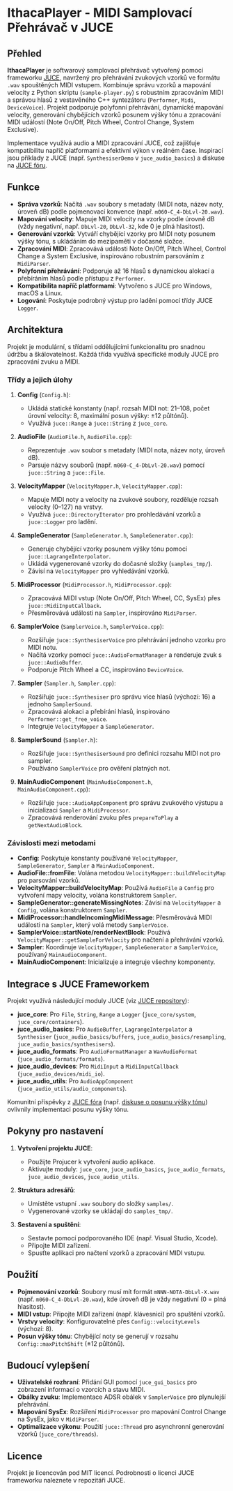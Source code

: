 # IthacaPlayer - MIDI Samplovací Přehrávač v JUCE

## Přehled

**IthacaPlayer** je softwarový samplovací přehrávač vytvořený pomocí frameworku [JUCE](https://github.com/juce-framework/JUCE/), navržený pro přehrávání zvukových vzorků ve formátu `.wav` spouštěných MIDI vstupem. Kombinuje správu vzorků a mapování velocity z Python skriptu (`sample-player.py`) s robustním zpracováním MIDI a správou hlasů z vestavěného C++ syntezátoru (`Performer`, `Midi`, `DeviceVoice`). Projekt podporuje polyfonní přehrávání, dynamické mapování velocity, generování chybějících vzorků posunem výšky tónu a zpracování MIDI událostí (Note On/Off, Pitch Wheel, Control Change, System Exclusive).

Implementace využívá audio a MIDI zpracování JUCE, což zajišťuje kompatibilitu napříč platformami a efektivní výkon v reálném čase. Inspirací jsou příklady z JUCE (např. `SynthesiserDemo` v `juce_audio_basics`) a diskuse na [JUCE fóru](https://forum.juce.com/).

## Funkce

- **Správa vzorků**: Načítá `.wav` soubory s metadaty (MIDI nota, název noty, úroveň dB) podle pojmenovací konvence (např. `m060-C_4-DbLvl-20.wav`).
- **Mapování velocity**: Mapuje MIDI velocity na vzorky podle úrovně dB (vždy negativní, např. `DbLvl-20`, `DbLvl-32`, kde 0 je plná hlasitost).
- **Generování vzorků**: Vytváří chybějící vzorky pro MIDI noty posunem výšky tónu, s ukládáním do mezipaměti v dočasné složce.
- **Zpracování MIDI**: Zpracovává události Note On/Off, Pitch Wheel, Control Change a System Exclusive, inspirováno robustním parsováním z `MidiParser`.
- **Polyfonní přehrávání**: Podporuje až 16 hlasů s dynamickou alokací a přebíráním hlasů podle přístupu z `Performer`.
- **Kompatibilita napříč platformami**: Vytvořeno s JUCE pro Windows, macOS a Linux.
- **Logování**: Poskytuje podrobný výstup pro ladění pomocí třídy JUCE `Logger`.

## Architektura

Projekt je modulární, s třídami oddělujícími funkcionalitu pro snadnou údržbu a škálovatelnost. Každá třída využívá specifické moduly JUCE pro zpracování zvuku a MIDI.

### Třídy a jejich úlohy

1. **Config** (`Config.h`):
   - Ukládá statické konstanty (např. rozsah MIDI not: 21–108, počet úrovní velocity: 8, maximální posun výšky: ±12 půltónů).
   - Využívá `juce::Range` a `juce::String` z `juce_core`.

2. **AudioFile** (`AudioFile.h`, `AudioFile.cpp`):
   - Reprezentuje `.wav` soubor s metadaty (MIDI nota, název noty, úroveň dB).
   - Parsuje názvy souborů (např. `m060-C_4-DbLvl-20.wav`) pomocí `juce::String` a `juce::File`.

3. **VelocityMapper** (`VelocityMapper.h`, `VelocityMapper.cpp`):
   - Mapuje MIDI noty a velocity na zvukové soubory, rozděluje rozsah velocity (0–127) na vrstvy.
   - Využívá `juce::DirectoryIterator` pro prohledávání vzorků a `juce::Logger` pro ladění.

4. **SampleGenerator** (`SampleGenerator.h`, `SampleGenerator.cpp`):
   - Generuje chybějící vzorky posunem výšky tónu pomocí `juce::LagrangeInterpolator`.
   - Ukládá vygenerované vzorky do dočasné složky (`samples_tmp/`).
   - Závisí na `VelocityMapper` pro vyhledávání vzorků.

5. **MidiProcessor** (`MidiProcessor.h`, `MidiProcessor.cpp`):
   - Zpracovává MIDI vstup (Note On/Off, Pitch Wheel, CC, SysEx) přes `juce::MidiInputCallback`.
   - Přesměrovává události na `Sampler`, inspirováno `MidiParser`.

6. **SamplerVoice** (`SamplerVoice.h`, `SamplerVoice.cpp`):
   - Rozšiřuje `juce::SynthesiserVoice` pro přehrávání jednoho vzorku pro MIDI notu.
   - Načítá vzorky pomocí `juce::AudioFormatManager` a renderuje zvuk s `juce::AudioBuffer`.
   - Podporuje Pitch Wheel a CC, inspirováno `DeviceVoice`.

7. **Sampler** (`Sampler.h`, `Sampler.cpp`):
   - Rozšiřuje `juce::Synthesiser` pro správu více hlasů (výchozí: 16) a jednoho `SamplerSound`.
   - Zpracovává alokaci a přebírání hlasů, inspirováno `Performer::get_free_voice`.
   - Integruje `VelocityMapper` a `SampleGenerator`.

8. **SamplerSound** (`Sampler.h`):
   - Rozšiřuje `juce::SynthesiserSound` pro definici rozsahu MIDI not pro sampler.
   - Používáno `SamplerVoice` pro ověření platných not.

9. **MainAudioComponent** (`MainAudioComponent.h`, `MainAudioComponent.cpp`):
   - Rozšiřuje `juce::AudioAppComponent` pro správu zvukového výstupu a inicializaci `Sampler` a `MidiProcessor`.
   - Zpracovává renderování zvuku přes `prepareToPlay` a `getNextAudioBlock`.

### Závislosti mezi metodami

- **Config**: Poskytuje konstanty používané `VelocityMapper`, `SampleGenerator`, `Sampler` a `MainAudioComponent`.
- **AudioFile::fromFile**: Volána metodou `VelocityMapper::buildVelocityMap` pro parsování vzorků.
- **VelocityMapper::buildVelocityMap**: Používá `AudioFile` a `Config` pro vytvoření mapy velocity, volána konstruktorem `Sampler`.
- **SampleGenerator::generateMissingNotes**: Závisí na `VelocityMapper` a `Config`, volána konstruktorem `Sampler`.
- **MidiProcessor::handleIncomingMidiMessage**: Přesměrovává MIDI události na `Sampler`, který volá metody `SamplerVoice`.
- **SamplerVoice::startNote/renderNextBlock**: Používá `VelocityMapper::getSampleForVelocity` pro načtení a přehrávání vzorků.
- **Sampler**: Koordinuje `VelocityMapper`, `SampleGenerator` a `SamplerVoice`, používaný `MainAudioComponent`.
- **MainAudioComponent**: Inicializuje a integruje všechny komponenty.

## Integrace s JUCE Frameworkem

Projekt využívá následující moduly JUCE (viz [JUCE repository](https://github.com/juce-framework/JUCE/)):
- **juce_core**: Pro `File`, `String`, `Range` a `Logger` (`juce_core/system`, `juce_core/containers`).
- **juce_audio_basics**: Pro `AudioBuffer`, `LagrangeInterpolator` a `Synthesiser` (`juce_audio_basics/buffers`, `juce_audio_basics/resampling`, `juce_audio_basics/synthesisers`).
- **juce_audio_formats**: Pro `AudioFormatManager` a `WavAudioFormat` (`juce_audio_formats/formats`).
- **juce_audio_devices**: Pro `MidiInput` a `MidiInputCallback` (`juce_audio_devices/midi_io`).
- **juce_audio_utils**: Pro `AudioAppComponent` (`juce_audio_utils/audio_components`).

Komunitní příspěvky z [JUCE fóra](https://forum.juce.com/) (např. [diskuse o posunu výšky tónu](https://forum.juce.com/t/pitch-shifting-samples/12345)) ovlivnily implementaci posunu výšky tónu.

## Pokyny pro nastavení

1. **Vytvoření projektu JUCE**:
   - Použijte Projucer k vytvoření audio aplikace.
   - Aktivujte moduly: `juce_core`, `juce_audio_basics`, `juce_audio_formats`, `juce_audio_devices`, `juce_audio_utils`.

2. **Struktura adresářů**:
   - Umístěte vstupní `.wav` soubory do složky `samples/`.
   - Vygenerované vzorky se ukládají do `samples_tmp/`.

3. **Sestavení a spuštění**:
   - Sestavte pomocí podporovaného IDE (např. Visual Studio, Xcode).
   - Připojte MIDI zařízení.
   - Spusťte aplikaci pro načtení vzorků a zpracování MIDI vstupu.

## Použití

- **Pojmenování vzorků**: Soubory musí mít formát `mNNN-NOTA-DbLvl-X.wav` (např. `m060-C_4-DbLvl-20.wav`), kde úroveň dB je vždy negativní (0 = plná hlasitost).
- **MIDI vstup**: Připojte MIDI zařízení (např. klávesnici) pro spuštění vzorků.
- **Vrstvy velocity**: Konfigurovatelné přes `Config::velocityLevels` (výchozí: 8).
- **Posun výšky tónu**: Chybějící noty se generují v rozsahu `Config::maxPitchShift` (±12 půltónů).

## Budoucí vylepšení

- **Uživatelské rozhraní**: Přidání GUI pomocí `juce_gui_basics` pro zobrazení informací o vzorcích a stavu MIDI.
- **Obálky zvuku**: Implementace ADSR obálek v `SamplerVoice` pro plynulejší přehrávání.
- **Mapování SysEx**: Rozšíření `MidiProcessor` pro mapování Control Change na SysEx, jako v `MidiParser`.
- **Optimalizace výkonu**: Použití `juce::Thread` pro asynchronní generování vzorků (`juce_core/threads`).

## Licence

Projekt je licencován pod MIT licencí. Podrobnosti o licenci JUCE frameworku naleznete v repozitáři JUCE.
